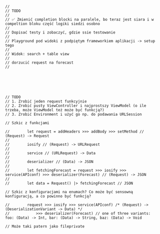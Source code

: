     //
    // TODO
    //
    // ✅ Zmienić completion blocki na paralele, bo teraz jest siara i w compeltion bloku część logiki siedzi osobno
    //
    // Dopisać testy i zobaczyć, gdzie ssie testowanie
    //
    // Playground pod widoki z podpiętym frameworkiem aplikacji -> setup tego
    //
    // Widok: search + table view
    //
    // dorzucić request na forecast
    //
    
    
    
    
    
    
    // TODO
    // 1. Zrobić jeden request funkcyjnie
    // 2. Zrobić pusty ViewController i najprostszy ViewModel (o ile trzeba, może ViewModel też może być funkcją?)
    // 3. Zrobić Environment i użyć go np. do podawania URLSession
    
    // Szkic z funkcjami
    
    //        let request = addHeaders >>> addBody >>> setMethod // (Request) -> Request
    //
    //        iosify // (Request) -> URLRequest
    //
    //        service // (URLRequest) -> Data
    //
    //        deserializer // (Data) -> JSON
    //
    //        let fetchingForecast = request >>> iosify >>> service(APIconf) >>> deserializer(Forecast) // (Request) -> JSON
    //
    //        let data = Request() |> fetchingForecast // JSON
    
    // Szkic z konfiguracjami na enumach? Co może być sensowną konfiguracją, a co powinno być funkcją?
    
    //        request >>> iosify >>> service(APIconf) /* (Request) -> (DeserializationVariant -> Data) */
    //            >>> deserializer(Forecast) // one of three variants: foo: (Data) -> Int, bar: (Data) -> String, baz: (Data) -> Void
    
    // Może taki patern jako fileprivate
